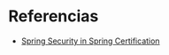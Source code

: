 # Referencias

* [Spring Security in Spring Certification](https://mossgreen.github.io/Spring-Certification-Spring-Security/)